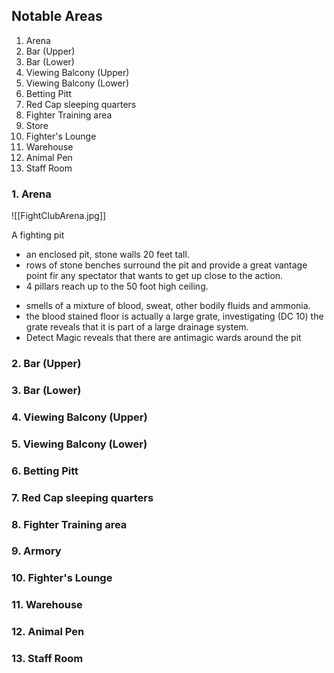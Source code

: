 ## Notable Areas

1. Arena
2. Bar (Upper)
3. Bar (Lower)
4. Viewing Balcony (Upper)
5. Viewing Balcony (Lower)
6. Betting Pitt
7. Red Cap sleeping quarters
8. Fighter Training area
9. Store
10. Fighter's Lounge
11. Warehouse
12. Animal Pen
13. Staff Room


### 1. Arena

![[FightClubArena.jpg]]

A fighting pit
* an enclosed pit, stone walls 20 feet tall.
* rows of stone benches surround the pit and provide a great vantage point fir any spectator that wants to get up close to the action.
* 4 pillars reach up to the 50 foot high ceiling.
- smells of a mixture of blood, sweat, other bodily fluids and ammonia.
- the blood stained floor is actually a large grate, investigating (DC 10) the grate reveals that it is part of a large drainage system.
- Detect Magic reveals that there are antimagic wards  around the pit

### 2. Bar (Upper)



### 3. Bar (Lower)

### 4. Viewing Balcony (Upper)

### 5. Viewing Balcony (Lower)

### 6. Betting Pitt

### 7. Red Cap sleeping quarters

### 8. Fighter Training area

### 9. Armory

### 10. Fighter's Lounge

### 11. Warehouse

### 12. Animal Pen

### 13. Staff Room

